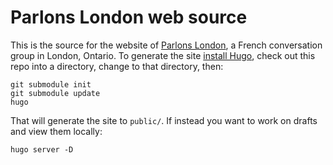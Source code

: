 # Parlons London web source

This is the source for the website of [Parlons London](parlonslondon.ca), a French conversation group in London, Ontario. To generate the site [install Hugo](https://gohugo.io/getting-started/installing/), check out this repo into a directory, change to that directory, then:

    git submodule init
    git submodule update
    hugo

That will generate the site to `public/`. If instead you want to work on drafts and view them locally:

    hugo server -D

